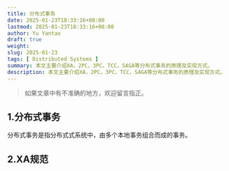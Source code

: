 ```yaml
---
title: 分布式事务
date: 2025-01-23T18:33:16+08:00
lastmod: 2025-01-23T18:33:16+08:00
author: Yu Yantao
draft: true
weight:
slug: 2025-01-23
tags: [ Distributed Systems ]
summary: 本文主要介绍XA，2PC，3PC，TCC，SAGA等分布式事务的原理及实现方式。
description: 本文主要介绍XA，2PC，3PC，TCC，SAGA等分布式事务的原理及实现方式。
---
```


> 如果文章中有不准确的地方，欢迎留言指正。

## 1.分布式事务

分布式事务是指分布式式系统中，由多个本地事务组合而成的事务。

## 2.XA规范
